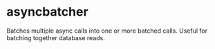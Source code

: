 # asyncbatcher
Batches multiple async calls into one or more batched calls.  Useful for batching together database reads.
